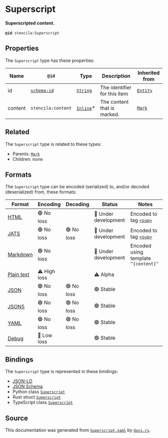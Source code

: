 # Superscript

**Superscripted content.**

**`@id`**: `stencila:Superscript`

## Properties

The `Superscript` type has these properties:

| Name    | `@id`                                | Type                                                                                              | Description                  | Inherited from                                                                                   |
| ------- | ------------------------------------ | ------------------------------------------------------------------------------------------------- | ---------------------------- | ------------------------------------------------------------------------------------------------ |
| id      | [`schema:id`](https://schema.org/id) | [`String`](https://github.com/stencila/stencila/blob/main/docs/reference/schema/data/string.md)   | The identifier for this item | [`Entity`](https://github.com/stencila/stencila/blob/main/docs/reference/schema/other/entity.md) |
| content | `stencila:content`                   | [`Inline`](https://github.com/stencila/stencila/blob/main/docs/reference/schema/prose/inline.md)* | The content that is marked.  | [`Mark`](https://github.com/stencila/stencila/blob/main/docs/reference/schema/prose/mark.md)     |

## Related

The `Superscript` type is related to these types:

- Parents: [`Mark`](https://github.com/stencila/stencila/blob/main/docs/reference/schema/prose/mark.md)
- Children: none

## Formats

The `Superscript` type can be encoded (serialized) to, and/or decoded (deserialized) from, these formats:

| Format                                                                                        | Encoding         | Decoding     | Status                 | Notes                                                                                           |
| --------------------------------------------------------------------------------------------- | ---------------- | ------------ | ---------------------- | ----------------------------------------------------------------------------------------------- |
| [HTML](https://github.com/stencila/stencila/blob/main/docs/reference/formats/html.md)         | 🟢 No loss        |              | 🚧 Under development    | Encoded to tag [`<sup>`](https://developer.mozilla.org/en-US/docs/Web/HTML/Element/sup)         |
| [JATS](https://github.com/stencila/stencila/blob/main/docs/reference/formats/jats.md)         | 🟢 No loss        | 🟢 No loss    | 🚧 Under development    | Encoded to tag [`<sup>`](https://jats.nlm.nih.gov/articleauthoring/tag-library/1.3/element/sup) |
| [Markdown](https://github.com/stencila/stencila/blob/main/docs/reference/formats/markdown.md) | 🟢 No loss        |              | 🚧 Under development    | Encoded using template `^{content}^`                                                            |
| [Plain text](https://github.com/stencila/stencila/blob/main/docs/reference/formats/text.md)   | ⚠️ High loss     |              | ⚠️ Alpha               |                                                                                                 |
| [JSON](https://github.com/stencila/stencila/blob/main/docs/reference/formats/json.md)         | 🟢 No loss        | 🟢 No loss    | 🟢 Stable               |                                                                                                 |
| [JSON5](https://github.com/stencila/stencila/blob/main/docs/reference/formats/json5.md)       | 🟢 No loss        | 🟢 No loss    | 🟢 Stable               |                                                                                                 |
| [YAML](https://github.com/stencila/stencila/blob/main/docs/reference/formats/yaml.md)         | 🟢 No loss        | 🟢 No loss    | 🟢 Stable               |                                                                                                 |
| [Debug](https://github.com/stencila/stencila/blob/main/docs/reference/formats/debug.md)       | 🔷 Low loss       |              | 🟢 Stable               |                                                                                                 |

## Bindings

The `Superscript` type is represented in these bindings:

- [JSON-LD](https://stencila.dev/Superscript.jsonld)
- [JSON Schema](https://stencila.dev/Superscript.schema.json)
- Python class [`Superscript`](https://github.com/stencila/stencila/blob/main/python/stencila/types/superscript.py)
- Rust struct [`Superscript`](https://github.com/stencila/stencila/blob/main/rust/schema/src/types/superscript.rs)
- TypeScript class [`Superscript`](https://github.com/stencila/stencila/blob/main/typescript/src/types/Superscript.ts)

## Source

This documentation was generated from [`Superscript.yaml`](https://github.com/stencila/stencila/blob/main/schema/Superscript.yaml) by [`docs.rs`](https://github.com/stencila/stencila/blob/main/rust/schema-gen/src/docs.rs).